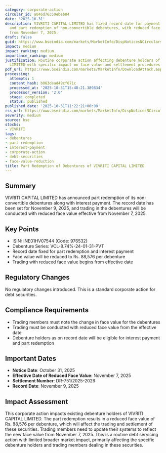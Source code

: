 ```yaml
---
category: corporate-action
circular_id: a046d76350ebeb84
date: '2025-10-31'
description: VIVRITI CAPITAL LIMITED has fixed record date for payment of interest
  and part redemption of non-convertible debentures, with reduced face value effective
  from November 7, 2025.
draft: false
guid: https://www.bseindia.com/markets/MarketInfo/DispNoticesNCirculars.aspx?Noticeid={D3866A5E-BA16-4409-A237-053B2BE8AB2E}&noticeno=20251031-16&dt=10/31/2025&icount=16&totcount=62&flag=0
impact: medium
impact_ranking: medium
importance_ranking: medium
justification: Routine corporate action affecting debenture holders of VIVRITI CAPITAL
  LIMITED with specific impact on face value and settlement procedures
pdf_url: https://www.bseindia.com/markets/MarketInfo/DownloadAttach.aspx?id=20251031-16&attachedId=
processing:
  attempts: 1
  content_hash: b063dead49cf071c
  processed_at: '2025-10-31T15:48:21.389834'
  processor_version: '2.0'
  stage: completed
  status: published
published_date: '2025-10-31T11:22:21+00:00'
rss_url: https://www.bseindia.com/markets/MarketInfo/DispNoticesNCirculars.aspx?Noticeid={D3866A5E-BA16-4409-A237-053B2BE8AB2E}&noticeno=20251031-16&dt=10/31/2025&icount=16&totcount=62&flag=0
severity: medium
source: bse
stocks:
- VIVRITI
tags:
- debentures
- part-redemption
- interest-payment
- corporate-action
- debt-securities
- face-value-reduction
title: Part Redemption of Debentures of VIVRITI CAPITAL LIMITED
---
```


## Summary

VIVRITI CAPITAL LIMITED has announced part redemption of its non-convertible debentures along with interest payment. The record date has been set for November 9, 2025, and trading in the debentures will be conducted with reduced face value effective from November 7, 2025.

## Key Points

- ISIN: INE01HV07544 (Code: 976532)
- Debenture Series: VCL-8.74%-24-01-31-PVT
- Record date fixed for part redemption and interest payment
- Face value will be reduced to Rs. 88,576 per debenture
- Trading with reduced face value begins from effective date

## Regulatory Changes

No regulatory changes introduced. This is a standard corporate action for debt securities.

## Compliance Requirements

- Trading members must note the change in face value for the debentures
- Trading must be conducted with reduced face value from the effective date
- Debenture holders as on record date will be eligible for interest payment and part redemption

## Important Dates

- **Notice Date**: October 31, 2025
- **Effective Date of Reduced Face Value**: November 7, 2025
- **Settlement Number**: DR-751/2025-2026
- **Record Date**: November 9, 2025

## Impact Assessment

This corporate action impacts existing debenture holders of VIVRITI CAPITAL LIMITED. The part redemption results in a reduced face value of Rs. 88,576 per debenture, which will affect the trading and settlement of these securities. Trading members need to update their systems to reflect the new face value from November 7, 2025. This is a routine debt servicing action with limited broader market impact, primarily affecting the specific debenture holders and trading members dealing in these securities.